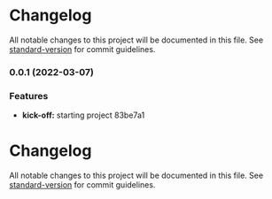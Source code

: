 # Changelog

All notable changes to this project will be documented in this file. See [standard-version](https://github.com/conventional-changelog/standard-version) for commit guidelines.

### 0.0.1 (2022-03-07)


### Features

* **kick-off:** starting project 83be7a1

# Changelog

All notable changes to this project will be documented in this file. See [standard-version](https://github.com/conventional-changelog/standard-version) for commit guidelines.
